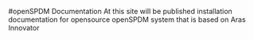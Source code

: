 #openSPDM Documentation
At this site will be published installation documentation for opensource openSPDM system that is based on Aras Innovator
